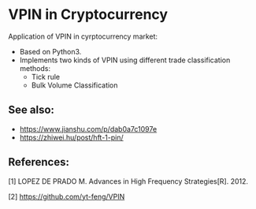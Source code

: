 # VPIN in Cryptocurrency

Application of VPIN in cyrptocurrency market:

- Based on Python3.
- Implements two kinds of VPIN using different trade classification methods:
  - Tick rule
  - Bulk Volume Classification

## See also:

- https://www.jianshu.com/p/dab0a7c1097e
- https://zhiwei.hu/post/hft-1-pin/

## References:

[1] LOPEZ DE PRADO M. Advances in High Frequency Strategies[R]. 2012.

[2] https://github.com/yt-feng/VPIN
